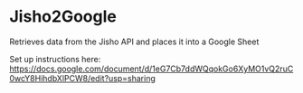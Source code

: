 # Jisho2Google
Retrieves data from the Jisho API and places it into a Google Sheet

Set up instructions here:
https://docs.google.com/document/d/1eG7Cb7ddWQqokGo6XyMO1vQ2ruC0wcY8HihdbXlPCW8/edit?usp=sharing
